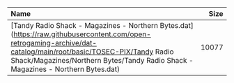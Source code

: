 |Name|Size|
|:---|---:|
|[Tandy Radio Shack - Magazines - Northern Bytes.dat](https://raw.githubusercontent.com/open-retrogaming-archive/dat-catalog/main/root/basic/TOSEC-PIX/Tandy Radio Shack/Magazines/Northern Bytes/Tandy Radio Shack - Magazines - Northern Bytes.dat)|10077|

